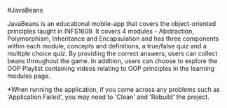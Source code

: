 #JavaBeans

JavaBeans is an educational mobile-app that covers the object-oriented principles taught in INFS1609. 
It covers 4 modules - Abstraction, Polymorphism, Inheritance and Encapsulation and has three components within each module, concepts and definitions, a true/false quiz and a multiple choice quiz. By providing the correct answers, users can collect beans throughout the game. In addition, users can choose to explore the OOP Playlist containing videos relating to OOP principles in the learning modules page.

*When running the application, if you come across any problems such as 'Application Failed', you may need to 'Clean' and 'Rebuild' the project.
